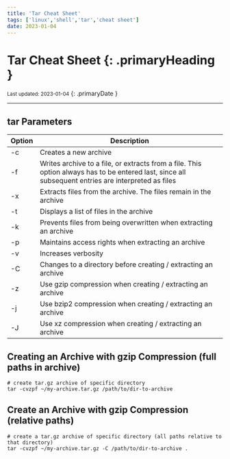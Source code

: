 ```yaml
---
title: 'Tar Cheat Sheet'
tags: ['linux','shell','tar','cheat sheet']
date: 2023-01-04
---
```

# Tar Cheat Sheet {: .primaryHeading }
<small>Last updated: 2023-01-04</small>
{: .primaryDate }

---

## tar Parameters

| Option | Description                                                                                                                                          |
| ------ | ---------------------------------------------------------------------------------------------------------------------------------------------------- |
| -c     | Creates a new archive                                                                                                                                |
| -f     | Writes archive to a file, or extracts from a file.  This option always has to be entered last, since all subsequent entries are interpreted as files |
| -x     | Extracts files from the archive. The files remain in the archive                                                                                     |
| -t     | Displays a list of files in the archive                                                                                                              |
| -k     | Prevents files from being overwritten when extracting an archive                                                                                     |
| -p     | Maintains access rights when extracting an archive                                                                                                   |
| -v     | Increases verbosity                                                                                                                                  |
| -C     | Changes to a directory before creating / extracting an archive                                                                                       |
| -z     | Use gzip compression when creating / extracting an archive                                                                                           |
| -j     | Use bzip2 compression when creating / extracting an archive                                                                                          |
| -J     | Use xz compression when creating / extracting an archive                                                                                             |

## Creating an Archive with gzip Compression (full paths in archive)
```shell
# create tar.gz archive of specific directory
tar -cvzpf ~/my-archive.tar.gz /path/to/dir-to-archive
```

## Create an Archive with gzip Compression (relative paths)
```shell
# create a tar.gz archive of specific directory (all paths relative to that directory)
tar -cvzpf ~/my-archive.tar.gz -C /path/to/dir-to-archive .
```